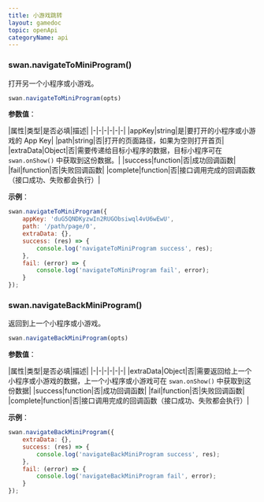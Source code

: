 ```yaml
---
title: 小游戏跳转
layout: gamedoc
topic: openApi
categoryName: api
---
```


### swan.navigateToMiniProgram()

打开另一个小程序或小游戏。

```js
swan.navigateToMiniProgram(opts)
```

**参数值**：

|属性|类型|是否必填|描述|
|-|-|-|-|-|-|
|appKey|string|是|要打开的小程序或小游戏的 App Key|
|path|string|否|打开的页面路径，如果为空则打开首页|
|extraData|Object|否|需要传递给目标小程序的数据，目标小程序可在 `swan.onShow()` 中获取到这份数据。|
|success|function|否|成功回调函数|
|fail|function|否|失败回调函数|
|complete|function|否|接口调用完成的回调函数（接口成功、失败都会执行）|


**示例**：

```js
swan.navigateToMiniProgram({
    appKey: 'duG5QNDKyzwIn2RUGObsiwql4vU6wEwU',
    path: '/path/page/0',
    extraData: {},
    success: (res) => {
        console.log('navigateToMiniProgram success', res);
    },
    fail: (error) => {
        console.log('navigateToMiniProgram fail', error);
    }
});
```

### swan.navigateBackMiniProgram()

返回到上一个小程序或小游戏。

```js
swan.navigateBackMiniProgram(opts)
```

**参数值**：

|属性|类型|是否必填|描述|
|-|-|-|-|-|-|
|extraData|Object|否|需要返回给上一个小程序或小游戏的数据，上一个小程序或小游戏可在 `swan.onShow()` 中获取到这份数据|
|success|function|否|成功回调函数|
|fail|function|否|失败回调函数|
|complete|function|否|接口调用完成的回调函数（接口成功、失败都会执行）|

**示例**：

```js
swan.navigateBackMiniProgram({
    extraData: {},
    success: (res) => {
        console.log('navigateBackMiniProgram success', res);
    },
    fail: (error) => {
        console.log('navigateBackMiniProgram fail', error);
    }
});
```